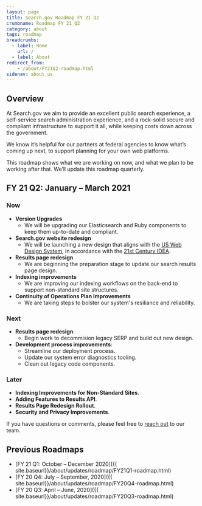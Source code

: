 ```yaml
---
layout: page
title: Search.gov Roadmap FY 21 Q2
crumbname: Roadmap FY 21 Q2
category: about
tags: roadmap
breadcrumbs:
  - label: Home
    url: /
  - label: About
redirect_from:
    - /about/FY21Q2-roadmap.html
sidenav: about_us
---
```


## Overview

At Search.gov we aim to provide an excellent public search experience, a self-service search administration experience, and a rock-solid secure and compliant infrastructure to support it all, while keeping costs down across the government.

We know it’s helpful for our partners at federal agencies to know what’s coming up next, to support planning for your own web platforms. 

This roadmap shows what we are working on now, and what we plan to be working after that. We’ll update this roadmap quarterly.


## FY 21 Q2: January &ndash; March 2021

### Now

* **Version Upgrades**
  * We will be upgrading our Elasticsearch and Ruby components to keep them up-to-date and compliant. 
* **Search.gov website redesign**
  * We will be launching a new design that aligns with the [US Web Design System](https://designsystem.digital.gov/), in accordance with the [21st Century IDEA](https://digital.gov/resources/21st-century-integrated-digital-experience-act/). 
* **Results page redesign**
  * We are beginning the preparation stage to update our search results page design.
* **Indexing improvements**
  * We are improving our indexing workflows on the back-end to support non-standard site structures.
* **Continuity of Operations Plan Improvements** 
  * We are taking steps to bolster our system's resiliance and reliability.

### Next

* **Results page redesign**:
  * Begin work to decommision legacy SERP and build out new design.
* **Development process improvements**:
  * Streamline our deployment process.
  * Update our system error diagnostics tooling.
  * Clean out legacy code components.


### Later

* **Indexing Improvements for Non-Standard Sites**.
* **Adding Features to Results API**.
* **Results Page Redesign Rollout**.
* **Security and Privacy Improvements**.

If you have questions or comments, please feel free to [reach out](mailto:search@gsa.gov) to our team.

## Previous Roadmaps

* [FY 21 Q1: October &ndash; December 2020]({{ site.baseurl}}/about/updates/roadmap/FY21Q1-roadmap.html)
* [FY 20 Q4: July &ndash; September, 2020]({{ site.baseurl}}/about/updates/roadmap/FY20Q4-roadmap.html)
* [FY 20 Q3: April &ndash; June, 2020]({{ site.baseurl}}/about/updates/roadmap/FY20Q3-roadmap.html)